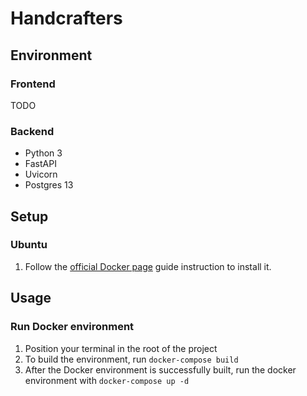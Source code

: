 # Handcrafters #

## Environment ##

### Frontend ###
TODO
### Backend ###
- Python 3
- FastAPI
- Uvicorn
- Postgres 13

## Setup ##

### Ubuntu ###
1. Follow the [official Docker page](https://docs.docker.com/engine/install/ubuntu/) guide instruction to install it. 

## Usage ##

### Run Docker environment ###
 1. Position your terminal in the root of the project
 2. To build the environment, run `docker-compose build`
 3. After the Docker environment is successfully built, run the docker environment with `docker-compose up -d`